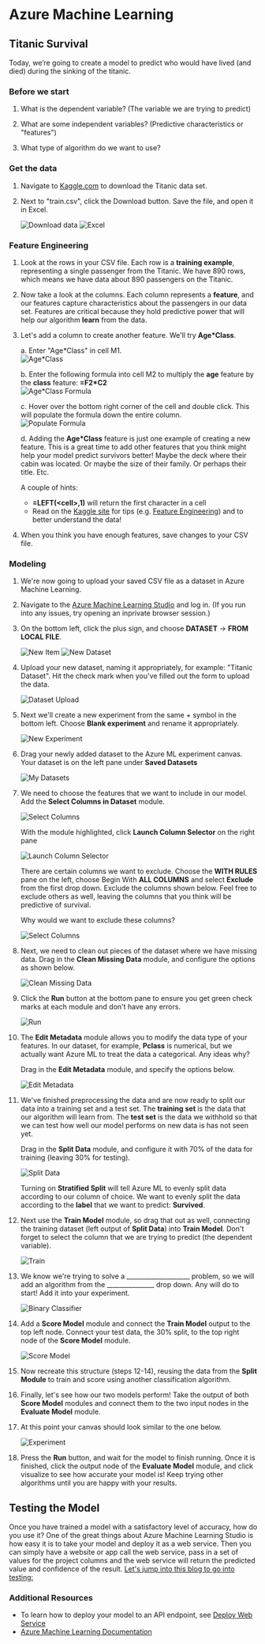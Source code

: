 # Azure Machine Learning

## Titanic Survival

Today, we’re going to create a model to predict who would have lived (and died) during the sinking of the titanic. 

### Before we start

1. What is the dependent variable?  (The variable we are trying to predict)

2. What are some independent variables?  (Predictive characteristics or "features")

3. What type of algorithm do we want to use?

### Get the data

1. Navigate to [Kaggle.com](https://www.kaggle.com/c/titanic/data) to download the Titanic data set.  

2. Next to "train.csv", click the Download button. Save the file, and open it in Excel.

    ![Download data](/images/download.JPG)
    ![Excel](/images/excel.jpg)

### Feature Engineering

1. Look at the rows in your CSV file.  Each row is a **training example**, representing a single passenger from the Titanic.  We have 890 rows, which means we have data about 890 passengers on the Titanic.

2. Now take a look at the columns.  Each column represents a **feature**, and our features capture characteristics about the passengers in our data set.  Features are critical because they hold predictive power that will help our algorithm **learn** from the data. 

3. Let's add a column to create another feature.  We'll try **Age*Class**.  

    a.  Enter "Age*Class" in cell M1.
    <br>
        ![Age*Class](/images/age-class.png)

    b.  Enter the following formula into cell M2 to multiply the **age** feature by the **class** feature:  **=F2*C2**
    <br>
        ![Age*Class Formula](/images/age-class-formula.JPG)

    c.  Hover over the bottom right corner of the cell and double click.  This will populate the formula down the entire column.
    <br>
        ![Populate Formula](/images/populate.JPG)

    d.  Adding the **Age*Class** feature is just one example of creating a new feature.  This is a great time to add other features that you think might help your model predict survivors better!  Maybe the deck where their cabin was located.  Or maybe the size of their family.  Or perhaps their title.  Etc.

    A couple of hints:
    - **=LEFT(\<cell\>,1)**  will return the first character in a cell
    - Read on the [Kaggle site](https://www.kaggle.com/c/titanic/data) for tips (e.g. [Feature Engineering](https://triangleinequality.wordpress.com/2013/09/08/basic-feature-engineering-with-the-titanic-data/)) and to better understand the data!
    
4.  When you think you have enough features, save changes to your CSV file.

### Modeling

1.  We're now going to upload your saved CSV file as a dataset in Azure Machine Learning.

2.  Navigate to the [Azure Machine Learning Studio](http://studio.azureml.net) and log in.  (If you run into any issues, try opening an inprivate browser session.)

3.  On the bottom left, click the plus sign, and choose **DATASET** -> **FROM LOCAL FILE**.  

    ![New Item](/images/new.png)
    ![New Dataset](/images/new-dataset.jpg)

4.  Upload your new dataset, naming it appropriately, for example: "Titanic Dataset".  Hit the check mark when you've filled out the form to upload the data.

    ![Dataset Upload](/images/dataset-upload.JPG)

5.  Next we'll create a new experiment from the same + symbol in the bottom left. Choose **Blank experiment** and rename it appropriately. 

    ![New Experiment](/images/new-experiment.png)

6.  Drag your newly added dataset to the Azure ML experiment canvas.  Your dataset is on the left pane under **Saved Datasets**

    ![My Datasets](/images/my-datasets.png)

7.  We need to choose the features that we want to include in our model.  Add the **Select Columns in Dataset** module.

    ![Select Columns](/images/select-columns.JPG)

    With the module highlighted, click **Launch Column Selector** on the right pane

    ![Launch Column Selector](/images/select-columns-options.JPG)

    There are certain columns we want to exclude.  Choose the **WITH RULES** pane on the left, choose Begin With **ALL COLUMNS** and select **Exclude** from the first drop down.  Exclude the columns shown below.  Feel free to exclude others as well, leaving the columns that you think will be predictive of survival.

    Why would we want to exclude these columns?

    ![Select Columns](/images/exclude-columns.JPG)

8.  Next, we need to clean out pieces of the dataset where we have missing data.  Drag in the **Clean Missing Data** module, and configure the options as shown below.

    ![Clean Missing Data](/images/clean-data.JPG)

9.  Click the **Run** button at the bottom pane to ensure you get green check marks at each module and don't have any errors.

    ![Run](/images/run.JPG)

10.  The **Edit Metadata** module allows you to modify the data type of your features.  In our dataset, for example, **Pclass** is numerical, but we actually want Azure ML to treat the data a categorical.  Any ideas why?

     Drag in the **Edit Metadata** module, and specify the options below.

     ![Edit Metadata](/images/edit-metadata.JPG)

11.  We've finished preprocessing the data and are now ready to split our data into a training set and a test set.  The **training set** is the data that our algorithm will learn from.  The **test set** is the data we withhold so that we can test how well our model performs on new data is has not seen yet.

     Drag in the **Split Data** module, and configure it with 70% of the data for training (leaving 30% for testing).

     ![Split Data](/images/split.JPG)

     Turning on **Stratified Split** will tell Azure ML to evenly split data according to our column of choice.  We want to evenly split the data according to the **label** that we want to predict: **Survived**.  

12.  Next use the **Train Model** module, so drag that out as well, connecting the training dataset (left output of **Split Data**) into **Train Model**. Don't forget to select the column that we are trying to predict (the dependent variable).

     ![Train](/images/train.JPG)

13.  We know we're trying to solve a ____________________ problem, so we will add an algorithm from the _______________ drop down. Any will do to start!  Add it into your experiment.

     ![Binary Classifier](/images/binary-classification.JPG)

14.  Add a **Score Model** module and connect the **Train Model** output to the top left node. Connect your test data, the 30% split, to the top right node of the **Score Model** module.

     ![Score Model](/images/score.JPG)

15.  Now recreate this structure (steps 12-14), reusing the data from the **Split Module** to train and score using another classification algorithm.

16.  Finally, let's see how our two models perform!  Take the output of both **Score Model** modules and connect them to the two input nodes in the **Evaluate Model** module. 

17.  At this point your canvas should look similar to the one below.

     ![Experiment](/images/experiment.JPG)

18.  Press the **Run** button, and wait for the model to finish running. Once it is finished, click the output node of the **Evaluate Model** module, and click visualize to see how accurate your model is! Keep trying other algorithms until you are happy with your results.  


## Testing the Model 
Once you have trained a model with a satisfactory level of accuracy, how do you use it? One of the great things about Azure Machine Learning Studio is how easy it is to take your model and deploy it as a web service. Then you can simply have a website or app call the web service, pass in a set of values for the project columns and the web service will return the predicted value and confidence of the result.
[Let's jump into this blog to go into testing:](https://blogs.msdn.microsoft.com/cdndevs/2016/05/13/would-you-have-survived-the-titanic-try-this-step-by-step-machine-learning-experiment-to-find-out/ "How to test your model") 

### Additional Resources

- To learn how to deploy your model to an API endpoint, see [Deploy Web Service](https://docs.microsoft.com/en-us/azure/machine-learning/studio/walkthrough-5-publish-web-service)
- [Azure Machine Learning Documentation](https://docs.microsoft.com/en-us/azure/machine-learning/studio/)
